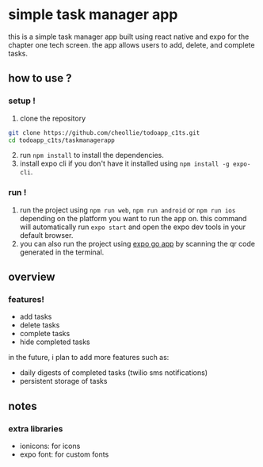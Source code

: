 # simple task manager app

this is a simple task manager app built using react native and expo for the chapter one tech screen. the app allows users to add, delete, and complete tasks.

## how to use ?

### setup !

1. clone the repository 
```sh
git clone https://github.com/cheollie/todoapp_c1ts.git
cd todoapp_c1ts/taskmanagerapp
```
2. run `npm install` to install the dependencies.
3. install expo cli if you don't have it installed using `npm install -g expo-cli`.

### run !
1. run the project using `npm run web`, `npm run android` or `npm run ios` depending on the platform you want to run the app on. this command will automatically run `expo start` and open the expo dev tools in your default browser.
2. you can also run the project using [expo go app](https://expo.dev/go) by scanning the qr code generated in the terminal.

## overview

### features!
- add tasks
- delete tasks
- complete tasks
- hide completed tasks

in the future, i plan to add more features such as:
- daily digests of completed tasks (twilio sms notifications)
- persistent storage of tasks 

## notes

### extra libraries
- ionicons: for icons
- expo font: for custom fonts



